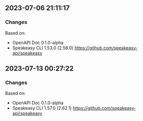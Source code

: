 

## 2023-07-06 21:11:17
### Changes
Based on:
- OpenAPI Doc 0.1.0-alpha 
- Speakeasy CLI 1.53.0 (2.58.0) https://github.com/speakeasy-api/speakeasy

## 2023-07-13 00:27:22
### Changes
Based on:
- OpenAPI Doc 0.1.0-alpha 
- Speakeasy CLI 1.57.0 (2.62.1) https://github.com/speakeasy-api/speakeasy